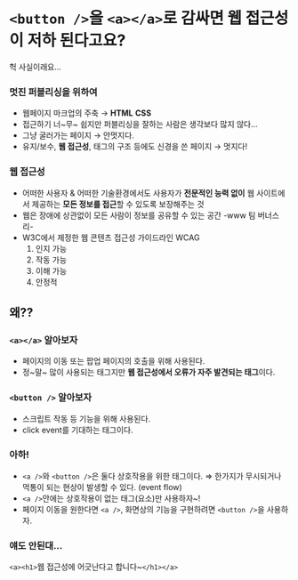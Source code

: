 # `<button />`을 `<a></a>`로 감싸면 웹 접근성이 저하 된다고요?

헉 사실이래요...

### 멋진 퍼블리싱을 위하여

- 웹페이지 마크업의 주축 → **HTML** **CSS**
- 접근하기 너~무~ 쉽지만 퍼블리싱을 잘하는 사람은 생각보다 많지 않다...
- 그냥 굴러가는 페이지 → 안멋지다.
- 유지/보수, **웹 접근성**, 태그의 구조 등에도 신경을 쓴 페이지 → 멋지다!

### 웹 접근성

- 어떠한 사용자 & 어떠한 기술환경에서도 사용자가 **전문적인 능력 없이** 웹 사이트에서 제공하는 **모든 정보를 접근**할 수 있도록 보장해주는 것
- 웹은 장애에 상관없이 모든 사람이 정보를 공유할 수 있는 공간 -www 팀 버너스 리-
- W3C에서 제정한 웹 콘텐츠 접근성 가이드라인 WCAG
    1. 인지 가능
    2. 작동 가능
    3. 이해 가능
    4. 안정적

## 왜??

### `<a></a>` 알아보자

- 페이지의 이동 또는 팝업 페이지의 호출을 위해 사용된다.
- 정~말~ 많이 사용되는 태그지만 **웹 접근성에서 오류가 자주 발견되는 태그**이다.

### `<button />` 알아보자

- 스크립트 작동 등 기능을 위해 사용된다.
- click event를 기대하는 태그이다.

### 아하!

- `<a />`와 `<button />`은 둘다 상호작용을 위한 태그이다.
⇒ 한가지가 무시되거나 먹통이 되는 현상이 발생할 수 있다. (event flow)
- `<a />`안에는 상호작용이 없는 태그(요소)만 사용하자~!
- 페이지 이동을 원한다면 `<a />`, 화면상의 기능을 구현하려면 `<button />`을 사용하자.

### 얘도 안된대...

`<a><h1>`웹 접근성에 어긋난다고 합니다~`</h1></a>`